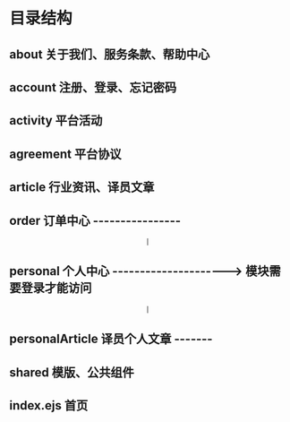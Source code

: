 
# 目录结构

## about 关于我们、服务条款、帮助中心

## account 注册、登录、忘记密码

## activity 平台活动

## agreement 平台协议

## article 行业资讯、译员文章

## order 订单中心      ----------------
                                      |
## personal 个人中心   --------------------->  模块需要登录才能访问
                                      |
## personalArticle 译员个人文章 -------

## shared 模版、公共组件

## index.ejs 首页